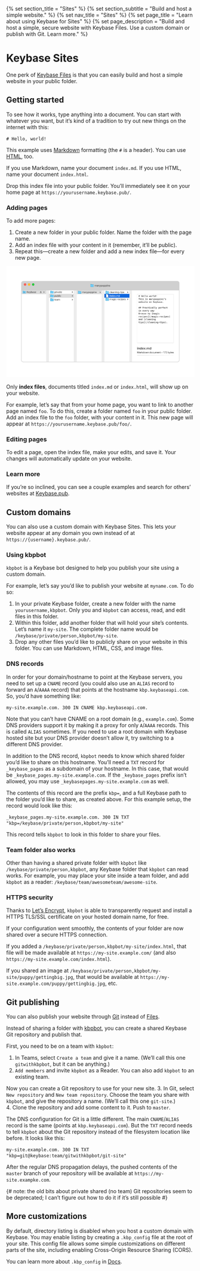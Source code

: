 {% set section_title = "Sites" %}
{% set section_subtitle = "Build and host a simple website." %}
{% set nav_title = "Sites" %}
{% set page_title = "Learn about using Keybase for Sites" %}
{% set page_description = "Build and host a simple, secure website with Keybase Files. Use a custom domain or publish with Git. Learn more." %}

# Keybase Sites
One perk of [Keybase Files](/files) is that you can easily build and host a simple website in your public folder.

## Getting started
To see how it works, type anything into a document. You can start with whatever you want, but it’s kind of a tradition to try out new things on the internet with this:

```
# Hello, world!
```

This example uses [Markdown](https://daringfireball.net/projects/markdown/basics) formatting (the `#` is a header). You can use [HTML](https://www.w3schools.com/html/), too.

If you use Markdown, name your document `index.md`. If you use HTML, name your document `index.html`.

Drop this index file into your public folder. You’ll immediately see it on your home page at `https://yourusername.keybase.pub/`.

### Adding pages
To add more pages:
1. Create a new folder in your public folder. Name the folder with the page name.
2. Add an index file with your content in it (remember, it’ll be public).
3. Repeat this—create a new folder and add a new index file—for every new page.

![ !Create and organize index files in your public folder to build your site.](/img/sites-filestructure.png)

Only **index files**, documents titled `index.md` or `index.html`, will show up on your website.

For example, let’s say that from your home page, you want to link to another page named `foo`. To do this, create a folder named `foo` in your public folder. Add an index file to the `foo` folder, with your content in it. This new page will appear at `https://yourusername.keybase.pub/foo/`.

### Editing pages
To edit a page, open the index file, make your edits, and save it. Your changes will automatically update on your website.

### Learn more
If you’re so inclined, you can see a couple examples and search for others’ websites at [Keybase.pub](https://keybase.pub/).


## Custom domains
You can also use a custom domain with Keybase Sites. This lets your website appear at any domain you own instead of at `https://{username}.keybase.pub/`.

### Using kbpbot
`kbpbot` is a Keybase bot designed to help you publish your site using a custom domain.

For example, let’s say you’d like to publish your website at `myname.com`. To do so:

1. In your private Keybase folder, create a new folder with the name `yourusername,kbpbot`. Only you and `kbpbot` can access, read, and edit files in this folder.
2. Within this folder, add another folder that will hold your site’s contents. Let’s name it `my-site`. The complete folder name would be `/keybase/private/person,kbpbot/my-site`.
3. Drop any other files you’d like to publicly share on your website in this folder. You can use Markdown, HTML, CSS, and image files.

### DNS records
In order for your domain/hostname to point at the Keybase servers, you need to set up a `CNAME` record (you could also use an `ALIAS` record to forward an `A`/`AAAA` record) that points at the hostname `kbp.keybaseapi.com`. So, you’d have something like:

```
my-site.example.com. 300 IN CNAME kbp.keybaseapi.com.
```

Note that you can’t have CNAME on a root domain (e.g., `example.com`). Some DNS providers support it by making it a proxy for only `A`/`AAAA` records. This is called `ALIAS` sometimes. If you need to use a root domain with Keybase hosted site but your DNS provider doesn’t allow it, try switching to a different DNS provider.

In addition to the DNS record, `kbpbot` needs to know which shared folder you’d like to share on this hostname. You’ll need a `TXT` record for `_keybase_pages` as a subdomain of your hostname. In this case, that would be `_keybase_pages.my-site.example.com`. If the `_keybase_pages` prefix isn’t allowed, you may use `_keybasepages.my-site.example.com` as well.

The contents of this record are the prefix `kbp=`, and a full Keybase path to the folder you’d like to share, as created above. For this example setup, the record would look like this:

```
_keybase_pages.my-site.example.com. 300 IN TXT "kbp=/keybase/private/person,kbpbot/my-site"
```

This record tells `kbpbot` to look in this folder to share your files.

### Team folder also works

Other than having a shared private folder with `kbpbot` like `/keybase/private/person,kbpbot`, any Keybase folder that `kbpbot` can read works. For example, you may place your site inside a team folder, and add `kbpbot` as a reader: `/keybase/team/awesometeam/awesome-site`.

### HTTPS security
Thanks to [Let’s Encrypt](https://letsencrypt.org/), `kbpbot` is able to transparently request and install a HTTPS TLS/SSL certificate on your hosted domain name, for free.

If your configuration went smoothly, the contents of your folder are now shared over a secure HTTPS connection. 

If you added a `/keybase/private/person,kbpbot/my-site/index.html`, that file will be made available at `https://my-site.example.com/` (and also `https://my-site.example.com/index.html`). 

If you shared an image at `/keybase/private/person,kbpbot/my-site/puppy/gettingbig.jpg`, that would be available at `https://my-site.example.com/puppy/gettingbig.jpg`, etc.

## Git publishing
You can also publish your website through [Git](/git) instead of [Files](/files).

Instead of sharing a folder with [kbpbot](sites#using-kbpbot), you can create a shared Keybase Git repository and publish that.

First, you need to be on a team with `kbpbot`:
1.  In Teams, select `Create a team` and give it a name. (We’ll call this one `gitwithkbpbot`, but it can be anything.)
2.  `Add members` and invite `kbpbot` as a Reader. You can also add `kbpbot` to an existing team.  

Now you can create a Git repository to use for your new site. 
3.   In Git, select `New repository` and `New team repository`. Choose the team you share with `kbpbot`, and give the repository a name. (We’ll call this one `git-site`.)  
4.  Clone the repository and add some content to it. Push to `master`. 

The DNS configuration for Git is a little different. The main `CNAME`/`ALIAS` record is the same (points at `kbp.keybaseapi.com`). But the `TXT` record needs to tell `kbpbot` about the Git repository instead of the filesystem location like before. It looks like this:

```
my-site.example.com. 300 IN TXT "kbp=git@keybase:team/gitwithkbpbot/git-site"
```

After the regular DNS propagation delays, the pushed contents of the `master` branch of your repository will be available at `https://my-site.exampke.com`.

{# note: the old bits about private shared (no team) Git repositories seem to be deprecated; I can’t figure out how to do it if it’s still possible #}

## More customizations

By default, directory listing is disabled when you host a custom domain with Keybase. You may enable listing by creating a `.kbp_config` file at the root of your site. This config file allows some simple customizations on different parts of the site, including enabling Cross-Origin Resource Sharing (CORS).

You can learn more about `.kbp_config` in [Docs](/docs/kbp/kbp_config).
